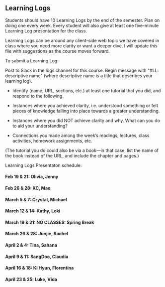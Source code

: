 ## Learning Logs

Students should have 10 Learning Logs by the end of the semester. Plan on doing one every week. Every student will also give at least one five-minute Learning Log presentation for the class.

Learning Logs can be around any client-side web topic we have covered in class where you need more clarity or want a deeper dive. I will update this file with suggestions as the course moves forward.

To submit a Learning Log:


Post to Slack in the logs channel for this course. Begin message with "#LL: descriptive name" (where descriptive name is a title that describes your learning log).

* Identify (name, URL, sections, etc.) at least one tutorial that you did, and respond to the following.

* Instances where you achieved clarity, i.e. understood something or felt pieces of knowledge falling into place towards a greater understanding.

* Instances where you did NOT achieve clarity and why. What can you do to aid your understanding?

* Connections you made among the week’s readings, lectures, class activities, homework assignments, etc.

(The tutorial you do could also be via a book—in that case, list the name of the book instead of the URL, and include the chapter and pages.)


Learning Logs Presentaton schedule:

#### Feb 19 & 21: Olivia, Jenny

#### Feb 26 & 28: KC, Max 

#### March 5 & 7: Crystal, Michael

#### March 12 & 14: Kathy, Loki

#### March 19 & 21: NO CLASSES: Spring Break

#### March 26 & 28: Junjie, Rachel

#### April 2 & 4: Tina, Sahana

#### April 9 & 11: SangDoo, Claudia

#### April 16 & 18: Ki Hyun, Florentina

#### April 23 & 25: Luke, Vida